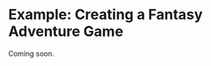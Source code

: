 # Example: Creating a Fantasy Adventure Game

Coming soon.
<!-- Say we want to use Elysia in a different way to the default setup. So instead of querying and searching data in Weaviate collections, we want Elysia to create and keep track of a fantasy tabletop RPG.  -->





<!-- Let's consider adding the example tool we created in [the tool construction overview](Customising/creating_your_own_tools.md#example-dealing-cards-randomly-from-a-deck-intermediate), which dealt a set of random cards from a possible five. The tool is called `DealCards`.
 -->
